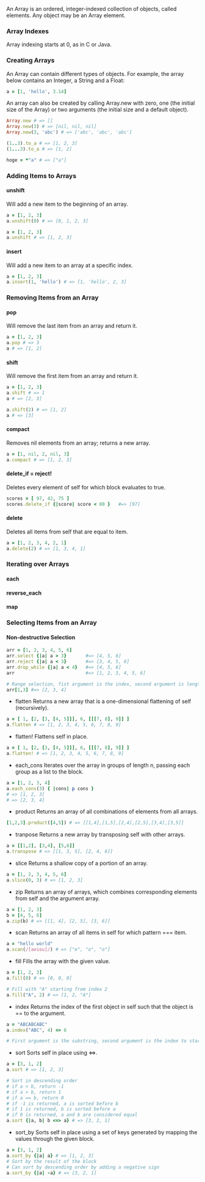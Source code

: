 An Array is an ordered, integer-indexed collection of objects, called elements. Any object may be an Array element.

### Array Indexes
Array indexing starts at 0, as in C or Java.

### Creating Arrays

An Array can contain different types of objects. For example, the array below contains an Integer, a String and a Float:
```ruby
a = [1, 'hello', 3.14]
``` 
An array can also be created by calling Array.new with zero, one (the initial size of the Array) or two arguments (the initial size and a default object).
```ruby
Array.new # => []
Array.new(3) # => [nil, nil, nil]
Array.new(3, 'abc') # => ['abc', 'abc', 'abc']

(1..3).to_a # => [1, 2, 3]
(1...3).to_a # => [1, 2]

hoge = *"a" # => ["a"]
```

### Adding Items to Arrays

#### unshift 
Will add a new item to the beginning of an array.
```ruby
a = [1, 2, 3]
a.unshift(0) # => [0, 1, 2, 3]

a = [1, 2, 3]
a.unshift # => [1, 2, 3]
```

#### insert
Will add a new item to an array at a specific index.
```ruby
a = [1, 2, 3]
a.insert(1, 'hello') # => [1, 'hello', 2, 3]
```

### Removing Items from an Array
#### pop
Will remove the last item from an array and return it.
```ruby
a = [1, 2, 3]
a.pop # => 3
a # => [1, 2]
```

#### shift
Will remove the first item from an array and return it.
```ruby
a = [1, 2, 3]
a.shift # => 1
a # => [2, 3]

a.shift(2) # => [1, 2]
a # => [3]
```

#### compact
Removes nil elements from an array; returns a new array.
```ruby
a = [1, nil, 2, nil, 3]
a.compact # => [1, 2, 3]
```

#### delete_if = reject!
Deletes every element of self for which block evaluates to true.
```ruby
scores = [ 97, 42, 75 ]
scores.delete_if {|score| score < 80 }   #=> [97]
```

#### delete
Deletes all items from self that are equal to item.
```ruby
a = [1, 2, 3, 4, 2, 1]
a.delete(2) # => [1, 3, 4, 1]
```

### Iterating over Arrays
#### each
#### reverse_each
#### map

### Selecting Items from an Array
#### Non-destructive Selection
```ruby
arr = [1, 2, 3, 4, 5, 6]
arr.select {|a| a > 3}       #=> [4, 5, 6]
arr.reject {|a| a < 3}       #=> [3, 4, 5, 6]
arr.drop_while {|a| a < 4}   #=> [4, 5, 6]
arr                          #=> [1, 2, 3, 4, 5, 6]

# Range selection, fist argument is the index, second argument is length
arr[1,3] #=> [2, 3, 4]
```

- flatten
Returns a new array that is a one-dimensional flattening of self (recursively).
```ruby
a = [ 1, [2, [3, [4, 5]]], 6, [[[7, 8], 9]] ]
a.flatten # => [1, 2, 3, 4, 5, 6, 7, 8, 9]
```

- flatten!
Flattens self in place.
```ruby
a = [ 1, [2, [3, [4, 5]]], 6, [[[7, 8], 9]] ]
a.flatten! # => [1, 2, 3, 4, 5, 6, 7, 8, 9]
```

- each_cons
Iterates over the array in groups of length n, passing each group as a list to the block.
```ruby
a = [1, 2, 3, 4]
a.each_cons(3) { |cons| p cons }
# => [1, 2, 3]
# => [2, 3, 4]
```

- product
Returns an array of all combinations of elements from all arrays.
```ruby
[1,2,3].product([4,5]) # => [[1,4],[1,5],[2,4],[2,5],[3,4],[3,5]]
```

- tranpose
Returns a new array by transposing self with other arrays.
```ruby
a = [[1,2], [3,4], [5,6]]
a.transpose # => [[1, 3, 5], [2, 4, 6]]
```

- slice
Returns a shallow copy of a portion of an array.
```ruby
a = [1, 2, 3, 4, 5, 6]
a.slice(0, 3) # => [1, 2, 3]
```

- zip
Returns an array of arrays, which combines corresponding elements from self and the argument array.
```ruby
a = [1, 2, 3]
b = [4, 5, 6]
a.zip(b) # => [[1, 4], [2, 5], [3, 6]]
```

- scan
Returns an array of all items in self for which pattern === item.
```ruby
a = "hello world"
a.scan(/[aeiou]/) # => ["e", "o", "o"]
```

- fill
Fills the array with the given value.
```ruby
a = [1, 2, 3]
a.fill(0) # => [0, 0, 0]

# Fill with "A" starting from index 2
a.fill("A", 2) # => [1, 2, "A"]
```

- index
Returns the index of the first object in self such that the object is == to the argument.
```ruby
a = "ABCABCABC"
a.index("ABC", 4) => 6

# First argument is the substring, second argument is the index to start searching from
```

- sort
Sorts self in place using <=>.
```ruby
a = [3, 1, 2]
a.sort # => [1, 2, 3]

# Sort in descending order
# if a < b, return -1
# if a > b, return 1
# if a == b, return 0
# if -1 is returned, a is sorted before b
# if 1 is returned, b is sorted before a
# if 0 is returned, a and b are considered equal
a.sort {|a, b| b <=> a} # => [3, 2, 1]
```

- sort_by
Sorts self in place using a set of keys generated by mapping the values through the given block.
```ruby
a = [3, 1, 2]
a.sort_by {|a| a} # => [1, 2, 3]
# Sort by the result of the block
# Can sort by descending order by adding a negative sign
a.sort_by {|a| -a} # => [3, 2, 1]
```

